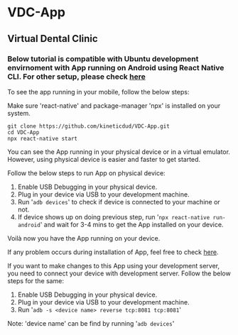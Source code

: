 # VDC-App

## Virtual Dental Clinic

### Below tutorial is compatible with Ubuntu development envirnoment with App running on Android using React Native CLI. For other setup, please check [here](https://reactnative.dev/docs/environment-setup)

To see the app running in your mobile, follow the below steps:

Make sure 'react-native' and package-manager 'npx' is installed on your system.

```
git clone https://github.com/kineticdud/VDC-App.git
cd VDC-App
npx react-native start
```
You can see the App running in your physical device or in a virtual emulator. However,
using physical device is easier and faster to get started.

Follow the below steps to run App on physical device:

1) Enable USB Debugging in your physical device.
2) Plug in your device via USB to your development machine.
3) Run '```adb devices```' to check if device is connected to your machine or not.
4) If device shows up on doing previous step, run '```npx react-native run-android```' and wait for
   3-4 mins to get the App installed on your device.
   
Voilà now you have the App running on your device.

If any problem occurs during installation of App, feel free to check [here](https://reactnative.dev/docs/running-on-device).

If you want to make changes to this App using your development server, you need
to connect your device with development server. Follow the below steps for the same:

1) Enable USB Debugging in your physical device.
2) Plug in your device via USB to your development machine.
3) Run '```adb -s <device name> reverse tcp:8081 tcp:8081```'

Note: 'device name' can be find by running '```adb devices```'
